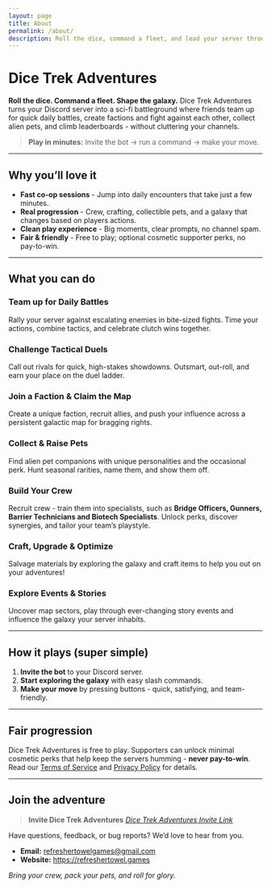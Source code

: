 ```yaml
---
layout: page
title: About
permalink: /about/
description: Roll the dice, command a fleet, and lead your server through co-op battles, duels, factional struggles, collectible pets, crew, and crafting in a living sci-fi galaxy.
---
```


# Dice Trek Adventures

**Roll the dice. Command a fleet. Shape the galaxy.**
Dice Trek Adventures turns your Discord server into a sci-fi battleground where friends team up for quick daily battles, create factions and fight against each other, collect alien pets, and climb leaderboards - without cluttering your channels.

> **Play in minutes:** Invite the bot → run a command → make your move.

---

## Why you’ll love it

- **Fast co-op sessions** - Jump into daily encounters that take just a few minutes.
- **Real progression** - Crew, crafting, collectible pets, and a galaxy that changes based on players actions.
- **Clean play experience** - Big moments, clear prompts, no channel spam.
- **Fair & friendly** - Free to play; optional cosmetic supporter perks, no pay-to-win.

---

## What you can do

### Team up for Daily Battles

Rally your server against escalating enemies in bite-sized fights. Time your actions, combine tactics, and celebrate clutch wins together.

### Challenge Tactical Duels

Call out rivals for quick, high-stakes showdowns. Outsmart, out-roll, and earn your place on the duel ladder.

### Join a Faction & Claim the Map

Create a unique faction, recruit allies, and push your influence across a persistent galactic map for bragging rights.

### Collect & Raise Pets

Find alien pet companions with unique personalities and the occasional perk. Hunt seasonal rarities, name them, and show them off.

### Build Your Crew

Recruit crew - train them into specialists, such as **Bridge Officers, Gunners, Barrier Technicians and Biotech Specialists**. Unlock perks, discover synergies, and tailor your team’s playstyle.

### Craft, Upgrade & Optimize

Salvage materials by exploring the galaxy and craft items to help you out on your adventures!

### Explore Events & Stories

Uncover map sectors, play through ever-changing story events and influence the galaxy your server inhabits.

---

## How it plays (super simple)

1. **Invite the bot** to your Discord server.
2. **Start exploring the galaxy** with easy slash commands.
3. **Make your move** by pressing buttons - quick, satisfying, and team-friendly.

---

## Fair progression

Dice Trek Adventures is free to play. Supporters can unlock minimal cosmetic perks that help keep the servers humming - **never pay-to-win**. Read our [Terms of Service](/tos/) and [Privacy Policy](/privacy/) for details.

---

## Join the adventure

> **Invite Dice Trek Adventures** _[Dice Trek Adventures Invite Link](https://discord.com/oauth2/authorize?client_id=1407529703018860691)_

Have questions, feedback, or bug reports? We’d love to hear from you.

- **Email:** [refreshertowelgames@gmail.com](mailto:refreshertowelgames@gmail.com)
- **Website:** <https://refreshertowel.games>

_Bring your crew, pack your pets, and roll for glory._
